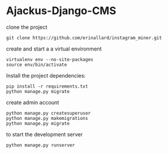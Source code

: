 # Ajackus-Django-CMS
 
clone the project
```
git clone https://github.com/erinallard/instagram_miner.git 
```

create and start a a virtual environment
```
virtualenv env --no-site-packages
source env/bin/activate
```

Install the project dependencies:
```
pip install -r requirements.txt
python manage.py migrate
```

create admin account
```
python manage.py createsuperuser
python manage.py makemigrations 
python manage.py migrate
```
to start the development server
```
python manage.py runserver
```

